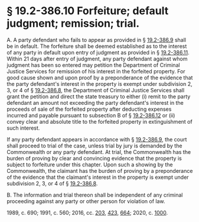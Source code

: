 # § 19.2-386.10 Forfeiture; default judgment; remission; trial.

<p>A. A party defendant who fails to appear as provided in § <a href='/vacode/19.2-386.9/'>19.2-386.9</a> shall be in default. The forfeiture shall be deemed established as to the interest of any party in default upon entry of judgment as provided in § <a href='/vacode/19.2-386.11/'>19.2-386.11</a>. Within 21 days after entry of judgment, any party defendant against whom judgment has been so entered may petition the Department of Criminal Justice Services for remission of his interest in the forfeited property. For good cause shown and upon proof by a preponderance of the evidence that the party defendant's interest in the property is exempt under subdivision 2, 3, or 4 of § <a href='/vacode/19.2-386.8/'>19.2-386.8</a>, the Department of Criminal Justice Services shall grant the petition and direct the state treasury to either (i) remit to the party defendant an amount not exceeding the party defendant's interest in the proceeds of sale of the forfeited property after deducting expenses incurred and payable pursuant to subsection B of § <a href='/vacode/19.2-386.12/'>19.2-386.12</a> or (ii) convey clear and absolute title to the forfeited property in extinguishment of such interest.</p><p>If any party defendant appears in accordance with § <a href='/vacode/19.2-386.9/'>19.2-386.9</a>, the court shall proceed to trial of the case, unless trial by jury is demanded by the Commonwealth or any party defendant. At trial, the Commonwealth has the burden of proving by clear and convincing evidence that the property is subject to forfeiture under this chapter. Upon such a showing by the Commonwealth, the claimant has the burden of proving by a preponderance of the evidence that the claimant's interest in the property is exempt under subdivision 2, 3, or 4 of § <a href='/vacode/19.2-386.8/'>19.2-386.8</a>.</p><p>B. The information and trial thereon shall be independent of any criminal proceeding against any party or other person for violation of law.</p><p>1989, c. 690; 1991, c. 560; 2016, cc. <a href='http://lis.virginia.gov/cgi-bin/legp604.exe?161+ful+CHAP0203'>203</a>, <a href='http://lis.virginia.gov/cgi-bin/legp604.exe?161+ful+CHAP0423'>423</a>, <a href='http://lis.virginia.gov/cgi-bin/legp604.exe?161+ful+CHAP0664'>664</a>; 2020, c. <a href='http://lis.virginia.gov/cgi-bin/legp604.exe?201+ful+CHAP1000'>1000</a>.</p>